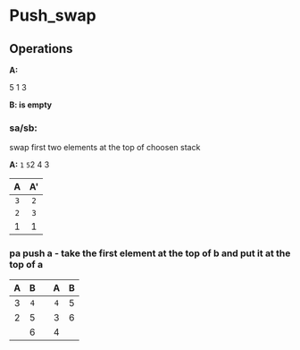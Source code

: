 # Push_swap

## Operations
**A:**

  5
  1
  3

**B: is empty**

### **sa/sb:** 
swap first two elements at the top of choosen stack

**A:**
`1` `5`2 4 3

| A | A' |
|:----:|:----:|
| `3` | `2` |
| `2` | `3` | 
| 1 | 1 |

### **pa** push a - take the first element at the top of b and put it at the top of a
|    A | B   | | A    | B   |
|:----:|:----:|-|:----:|:----:|
| 3 | `4` | | `4` | 5 |
| 2 | 5 | | 3 | 6 | 
|   | 6   | | 4 | 
